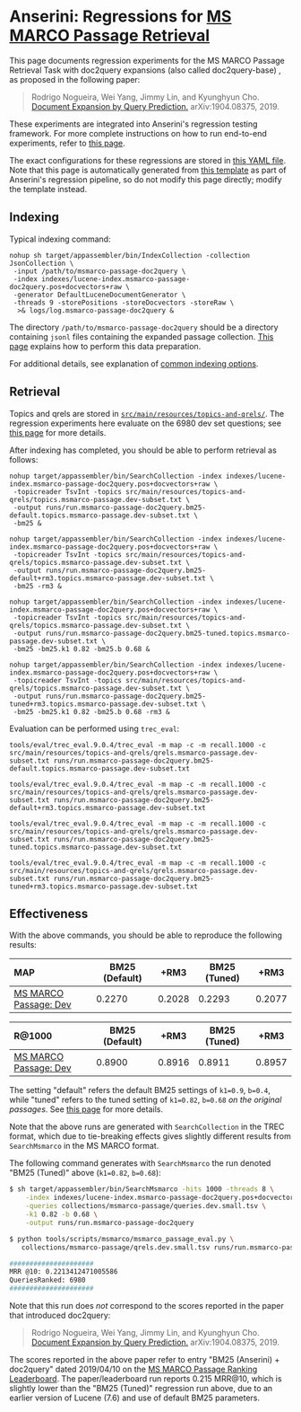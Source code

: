 # Anserini: Regressions for [MS MARCO Passage Retrieval](https://github.com/microsoft/MSMARCO-Passage-Ranking)

This page documents regression experiments for the MS MARCO Passage Retrieval Task with doc2query expansions (also called doc2query-base) , as proposed in the following paper:

> Rodrigo Nogueira, Wei Yang, Jimmy Lin, and Kyunghyun Cho. [Document Expansion by Query Prediction.](https://arxiv.org/abs/1904.08375) arXiv:1904.08375, 2019.

These experiments are integrated into Anserini's regression testing framework.
For more complete instructions on how to run end-to-end experiments, refer to [this page](experiments-doc2query.md).

The exact configurations for these regressions are stored in [this YAML file](../src/main/resources/regression/msmarco-passage-doc2query.yaml).
Note that this page is automatically generated from [this template](../src/main/resources/docgen/templates/msmarco-passage-doc2query.template) as part of Anserini's regression pipeline, so do not modify this page directly; modify the template instead.

## Indexing

Typical indexing command:

```
nohup sh target/appassembler/bin/IndexCollection -collection JsonCollection \
 -input /path/to/msmarco-passage-doc2query \
 -index indexes/lucene-index.msmarco-passage-doc2query.pos+docvectors+raw \
 -generator DefaultLuceneDocumentGenerator \
 -threads 9 -storePositions -storeDocvectors -storeRaw \
  >& logs/log.msmarco-passage-doc2query &
```

The directory `/path/to/msmarco-passage-doc2query` should be a directory containing `jsonl` files containing the expanded passage collection.
[This page](experiments-doc2query.md) explains how to perform this data preparation.

For additional details, see explanation of [common indexing options](common-indexing-options.md).

## Retrieval

Topics and qrels are stored in [`src/main/resources/topics-and-qrels/`](../src/main/resources/topics-and-qrels/).
The regression experiments here evaluate on the 6980 dev set questions; see [this page](experiments-msmarco-passage.md) for more details.

After indexing has completed, you should be able to perform retrieval as follows:

```
nohup target/appassembler/bin/SearchCollection -index indexes/lucene-index.msmarco-passage-doc2query.pos+docvectors+raw \
 -topicreader TsvInt -topics src/main/resources/topics-and-qrels/topics.msmarco-passage.dev-subset.txt \
 -output runs/run.msmarco-passage-doc2query.bm25-default.topics.msmarco-passage.dev-subset.txt \
 -bm25 &

nohup target/appassembler/bin/SearchCollection -index indexes/lucene-index.msmarco-passage-doc2query.pos+docvectors+raw \
 -topicreader TsvInt -topics src/main/resources/topics-and-qrels/topics.msmarco-passage.dev-subset.txt \
 -output runs/run.msmarco-passage-doc2query.bm25-default+rm3.topics.msmarco-passage.dev-subset.txt \
 -bm25 -rm3 &

nohup target/appassembler/bin/SearchCollection -index indexes/lucene-index.msmarco-passage-doc2query.pos+docvectors+raw \
 -topicreader TsvInt -topics src/main/resources/topics-and-qrels/topics.msmarco-passage.dev-subset.txt \
 -output runs/run.msmarco-passage-doc2query.bm25-tuned.topics.msmarco-passage.dev-subset.txt \
 -bm25 -bm25.k1 0.82 -bm25.b 0.68 &

nohup target/appassembler/bin/SearchCollection -index indexes/lucene-index.msmarco-passage-doc2query.pos+docvectors+raw \
 -topicreader TsvInt -topics src/main/resources/topics-and-qrels/topics.msmarco-passage.dev-subset.txt \
 -output runs/run.msmarco-passage-doc2query.bm25-tuned+rm3.topics.msmarco-passage.dev-subset.txt \
 -bm25 -bm25.k1 0.82 -bm25.b 0.68 -rm3 &
```

Evaluation can be performed using `trec_eval`:

```
tools/eval/trec_eval.9.0.4/trec_eval -m map -c -m recall.1000 -c src/main/resources/topics-and-qrels/qrels.msmarco-passage.dev-subset.txt runs/run.msmarco-passage-doc2query.bm25-default.topics.msmarco-passage.dev-subset.txt

tools/eval/trec_eval.9.0.4/trec_eval -m map -c -m recall.1000 -c src/main/resources/topics-and-qrels/qrels.msmarco-passage.dev-subset.txt runs/run.msmarco-passage-doc2query.bm25-default+rm3.topics.msmarco-passage.dev-subset.txt

tools/eval/trec_eval.9.0.4/trec_eval -m map -c -m recall.1000 -c src/main/resources/topics-and-qrels/qrels.msmarco-passage.dev-subset.txt runs/run.msmarco-passage-doc2query.bm25-tuned.topics.msmarco-passage.dev-subset.txt

tools/eval/trec_eval.9.0.4/trec_eval -m map -c -m recall.1000 -c src/main/resources/topics-and-qrels/qrels.msmarco-passage.dev-subset.txt runs/run.msmarco-passage-doc2query.bm25-tuned+rm3.topics.msmarco-passage.dev-subset.txt
```

## Effectiveness

With the above commands, you should be able to reproduce the following results:

MAP                                     | BM25 (Default)| +RM3      | BM25 (Tuned)| +RM3      |
:---------------------------------------|-----------|-----------|-----------|-----------|
[MS MARCO Passage: Dev](https://github.com/microsoft/MSMARCO-Passage-Ranking)| 0.2270    | 0.2028    | 0.2293    | 0.2077    |


R@1000                                  | BM25 (Default)| +RM3      | BM25 (Tuned)| +RM3      |
:---------------------------------------|-----------|-----------|-----------|-----------|
[MS MARCO Passage: Dev](https://github.com/microsoft/MSMARCO-Passage-Ranking)| 0.8900    | 0.8916    | 0.8911    | 0.8957    |

The setting "default" refers the default BM25 settings of `k1=0.9`, `b=0.4`, while "tuned" refers to the tuned setting of `k1=0.82`, `b=0.68` _on the original passages_.
See [this page](experiments-msmarco-passage.md) for more details.

Note that the above runs are generated with `SearchCollection` in the TREC format, which due to tie-breaking effects gives slightly different results from `SearchMsmarco` in the MS MARCO format.

The following command generates with `SearchMsmarco` the run denoted "BM25 (Tuned)" above (`k1=0.82`, `b=0.68`):

```bash
$ sh target/appassembler/bin/SearchMsmarco -hits 1000 -threads 8 \
    -index indexes/lucene-index.msmarco-passage-doc2query.pos+docvectors+raw \
    -queries collections/msmarco-passage/queries.dev.small.tsv \
    -k1 0.82 -b 0.68 \
    -output runs/run.msmarco-passage-doc2query

$ python tools/scripts/msmarco/msmarco_passage_eval.py \
   collections/msmarco-passage/qrels.dev.small.tsv runs/run.msmarco-passage-doc2query

#####################
MRR @10: 0.2213412471005586
QueriesRanked: 6980
#####################
```

Note that this run does _not_ correspond to the scores reported in the paper that introduced doc2query:

> Rodrigo Nogueira, Wei Yang, Jimmy Lin, and Kyunghyun Cho. [Document Expansion by Query Prediction.](https://arxiv.org/abs/1904.08375) arXiv:1904.08375, 2019.

The scores reported in the above paper refer to entry "BM25 (Anserini) + doc2query" dated 2019/04/10 on the [MS MARCO Passage Ranking Leaderboard](https://microsoft.github.io/msmarco/).
The paper/leaderboard run reports 0.215 MRR@10, which is slightly lower than the "BM25 (Tuned)" regression run above, due to an earlier version of Lucene (7.6) and use of default BM25 parameters.
